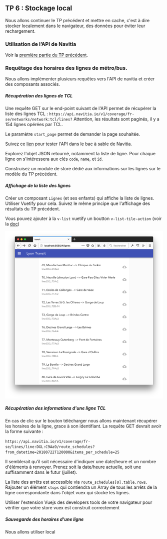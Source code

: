 ## TP 6 : Stockage local

Nous allons continuer le TP précédent et mettre en cache, c'est à dire stocker localement dans le navigateur, des données pour éviter leur rechargement. 


### Utilisation de l’API de Navitia

Voir la [première partie du TP précédent](../TP5/).

### Requêtage des horaires des lignes de métro/bus.

Nous allons implémenter plusieurs requêtes vers l'API de navitia et créer des composants associés. 

##### Récupération des lignes de TCL

Une requête GET sur le end-point suivant de l'API permet de récupérer la liste des lignes TCL : `https://api.navitia.io/v1/coverage/fr-se/networks/network:tcl/lines?` Attention, les résultats sont paginés, il y a 154 lignes opérées par TCL.

Le paramètre `start_page` permet de demander la page souhaitée.

Suivez ce [lien](http://canaltp.github.io/navitia-playground/play.html?request=https%3A%2F%2Fapi.navitia.io%2Fv1%2Fcoverage%2Ffr-se%2Fnetworks%2Fnetwork%253Atcl%2Flines%3F) pour tester l'API dans le bac à sable de Navitia.

Explorez l'objet JSON retourné, notamment la liste de ligne. Pour chaque ligne on s'intéressera aux clés `code`,  `name`, et `id`.

Construisez un module de store dédié aux informations sur les lignes sur le modèle du TP précédent.

##### Affichage de la liste des lignes

Créer un composant `Lignes` (et ses enfants) qui affiche la liste de lignes. Utiliser Vuetify pour cela. Suivez le même principe que l'affichage des résultats du TP précédent.

Vous pouvez ajouter à la `v-list` vuetify un boutton `v-list-tile-action` (voir la [doc](https://vuetifyjs.com/en/components/lists#example-icon-two-lines-and-action))

![AffichageLignes](./AffichageLignes.png)

##### Récupération des informations d'une ligne TCL

En cas de clic sur le bouton télécharger nous allons maintenant récupérer les horaires de la ligne, grace à son identifiant. La requête GET devrait avoir la forme suivante :

`https://api.navitia.io/v1/coverage/fr-se/lines/line:DGL:C9Aa9/route_schedules?from_datetime=20180722T120000&items_per_schedule=25`

Il semblerait qu'il soit nécessaire d'indiquer une date/heure et un nombre d'éléments à renvoyer. Prenez soit la date/heure actuelle, soit une suffisamment dans le futur (juillet).

La liste des arrêts est accessible via `route_schedules[0].table.rows`.  Rajouter un élément `stops` qui contiendra un Array de tous les arrêts de la ligne correspondante dans l'objet vuex qui stocke les lignes.

Utiliser l'extension Vuejs des developers tools de votre navigateur pour vérifier que votre store vuex est construit correctement


##### Sauvegarde des horaires d'une ligne 

Nous allons utiliser local